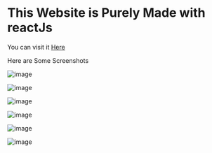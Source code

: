 # This Website is Purely Made with reactJs
You can visit it <a href="https://reactwebsite-3b247.web.app/" target="_blank">Here</a>
<p>Here are Some Screenshots</p>

<div>

  ![image](https://user-images.githubusercontent.com/61585443/151751964-24c6929a-5155-4530-ac0f-609da44b307c.png)

  ![image](https://user-images.githubusercontent.com/61585443/151752066-bd286307-d33d-4c08-9e8d-c8ebe8c77e87.png)

  ![image](https://user-images.githubusercontent.com/61585443/151752095-cc79d422-7893-4d6f-8b6d-0b8e3b458d51.png)

  ![image](https://user-images.githubusercontent.com/61585443/151752131-69f78592-ea99-48fb-a6e9-2f798fb0b4ff.png)

  ![image](https://user-images.githubusercontent.com/61585443/151752160-40fa0a3b-4665-4b19-b3a7-c9ece8bf316a.png)

  ![image](https://user-images.githubusercontent.com/61585443/151752183-de7b7feb-d338-44b8-b7e6-904f6ab34652.png)

</div>
